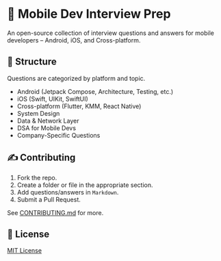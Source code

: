 # 📱 Mobile Dev Interview Prep

An open-source collection of interview questions and answers for mobile developers – Android, iOS, and Cross-platform. 

## 📂 Structure
Questions are categorized by platform and topic.

- Android (Jetpack Compose, Architecture, Testing, etc.)
- iOS (Swift, UIKit, SwiftUI)
- Cross-platform (Flutter, KMM, React Native)
- System Design
- Data & Network Layer
- DSA for Mobile Devs
- Company-Specific Questions

## ✍️ Contributing

1. Fork the repo.
2. Create a folder or file in the appropriate section.
3. Add questions/answers in `Markdown`.
4. Submit a Pull Request.

See [CONTRIBUTING.md](./CONTRIBUTING.md) for more.

## 📝 License

[MIT License](./LICENSE)
